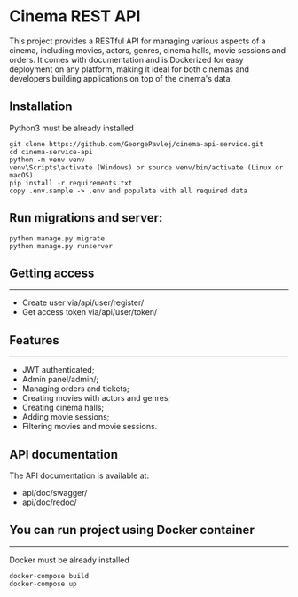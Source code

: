# Cinema REST API
This project provides a RESTful API for managing various aspects of a cinema, including movies, actors, genres, cinema halls, movie sessions and orders. It comes with documentation and is Dockerized for easy deployment on any platform, making it ideal for both cinemas and developers building applications on top of the cinema's data.

## Installation
Python3 must be already installed
```shell
git clone https://github.com/GeorgePavlej/cinema-api-service.git
cd cinema-service-api
python -m venv venv
venv\Scripts\activate (Windows) or source venv/bin/activate (Linux or macOS)
pip install -r requirements.txt
copy .env.sample -> .env and populate with all required data
```

## Run migrations and server:

```shell
python manage.py migrate
python manage.py runserver
```
## Getting access
<hr>

- Create user via/api/user/register/
- Get access token via/api/user/token/

## Features
<hr>

- JWT authenticated;
- Admin panel/admin/;
- Managing orders and tickets;
- Creating movies with actors and genres;
- Creating cinema halls;
- Adding movie sessions;
- Filtering movies and movie sessions.

## API documentation

The API documentation is available at:
- api/doc/swagger/
- api/doc/redoc/

## You can run project using Docker container
<hr>

Docker must be already installed

```shell
docker-compose build
docker-compose up
```
